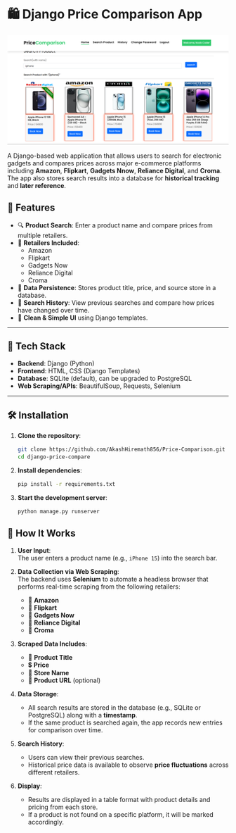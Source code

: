 # 🛍️ Django Price Comparison App

<img src="https://github.com/AkashHiremath856/Price-Comparison/blob/main/media/ss.png?raw=true">

A Django-based web application that allows users to search for electronic gadgets and compares prices across major e-commerce platforms including **Amazon**, **Flipkart**, **Gadgets Nnow**, **Reliance Digital**, and **Croma**. The app also stores search results into a database for **historical tracking** and **later reference**.

## 🚀 Features

- 🔍 **Product Search**: Enter a product name and compare prices from multiple retailers.
- 🛒 **Retailers Included**:
  - Amazon
  - Flipkart
  - Gadgets Now
  - Reliance Digital
  - Croma
- 💾 **Data Persistence**: Stores product title, price, and source store in a database.
- 📜 **Search History**: View previous searches and compare how prices have changed over time.
- 🧼 **Clean & Simple UI** using Django templates.

---

## 🧰 Tech Stack

- **Backend**: Django (Python)
- **Frontend**: HTML, CSS (Django Templates)
- **Database**: SQLite (default), can be upgraded to PostgreSQL
- **Web Scraping/APIs**: BeautifulSoup, Requests, Selenium

---

## 🛠️ Installation

1. **Clone the repository**:

   ```bash
   git clone https://github.com/AkashHiremath856/Price-Comparison.git
   cd django-price-compare


2. **Install dependencies**:
    ```bash
    pip install -r requirements.txt


3. **Start the development server**:
    ```bash
    python manage.py runserver


## 🔎 How It Works

1. **User Input**:  
   The user enters a product name (e.g., `iPhone 15`) into the search bar.

2. **Data Collection via Web Scraping**:  
   The backend uses **Selenium** to automate a headless browser that performs real-time scraping from the following retailers:
   - 🛒 **Amazon**
   - 🛒 **Flipkart**
   - 🛒 **Gadgets Now**
   - 🛒 **Reliance Digital**
   - 🛒 **Croma**

3. **Scraped Data Includes**:
   - 📌 **Product Title**
   - 💲 **Price**
   - 🏬 **Store Name**
   - 🔗 **Product URL** (optional)

4. **Data Storage**:
   - All search results are stored in the database (e.g., SQLite or PostgreSQL) along with a **timestamp**.
   - If the same product is searched again, the app records new entries for comparison over time.

5. **Search History**:
   - Users can view their previous searches.
   - Historical price data is available to observe **price fluctuations** across different retailers.

6. **Display**:
   - Results are displayed in a table format with product details and pricing from each store.
   - If a product is not found on a specific platform, it will be marked accordingly.

